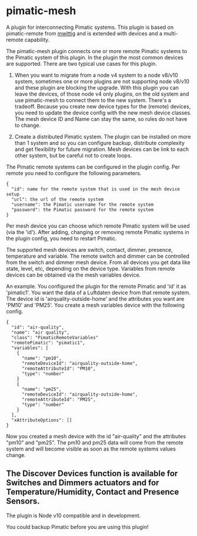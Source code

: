 # pimatic-mesh
A plugin for interconnecting Pimatic systems.
This plugin is based on pimatic-remote from [mwittig](https://github.com/mwittig/pimatic-remote) and is extended with devices and a multi-remote capability.

The pimatic-mesh plugin connects one or more remote Pimatic systems to the Pimatic system of this plugin.
In the plugin the most common devices are supported.
There are two typical use cases for this plugin.

1. When you want to migrate from a node v4 system to a node v8/v10 system, sometimes one or more plugins are not supporting node v8/v10 and these plugin are blocking the upgrade. With this plugin you can leave the devices, of those node v4 only plugins, on the old system and use pimatic-mesh to connect them to the new system. There's a tradeoff. Because you create new device types for the (remote) devices, you need to update the device config with the new mesh  device classes. The mesh device ID and Name can stay the same, so rules do not have to change.

2. Create a distributed Pimatic system. The plugin can be installed on more than 1 system and so you can configure backup, distribute complexity and get flexibility for future migration. Mesh devices can be link to each other system, but be careful not to create loops.

The Pimatic remote systems can be configured in the plugin config. Per remote you need to configure the following parameters.

```
{
  "id": name for the remote system that is used in the mesh device setup
  "url": the url of the remote system
  "username": the Pimatic username for the remote system
  "password": the Pimatic password for the remote system
}
```

Per mesh device you can choose which remote Pimatic system will be used (via the 'id'). After adding, changing or removing remote Pimatic systems in the plugin config, you need to restart Pimatic.

The supported mesh devices are switch, contact, dimmer, presence, temperature and variable. The remote switch and dimmer can be controlled from the switch and dimmer mesh device. From all devices you get data like state, level, etc, depending on the device type.
Variables from remote devices can be obtained via the mesh variables device.

An example.
You configured the plugin for the remote Pimatic and 'id' it as 'pimatic1'.
You want the data of a Luftdaten device from that remote system. The device id is 'airquality-outside-home' and the attributes you want are 'PM10' and 'PM25'.
You create a mesh variables device with the following config.

```
{
  "id": "air-quality",
  "name": "air quality",
  "class": "PimaticRemoteVariables"
  "remotePimatic": "pimatic1",
  "variables": [
    {
      "name": "pm10",
      "remoteDeviceId": "airquality-outside-home",
      "remoteAttributeId": "PM10",
      "type": "number"
    }
    {
      "name": "pm25",
      "remoteDeviceId": "airquality-outside-home",
      "remoteAttributeId": "PM25",
      "type": "number"
    }
  ],
  "xAttributeOptions": []
}
```

Now you created a mesh device with the id "air-quality" and the attributes "pm10" and "pm25".
The pm10 and pm25 data will come from the remote system and will become visible as soon as the remote systems values change.

The **Discover Devices** function is available for Switches and Dimmers actuators and for Temperature/Humidity, Contact and Presence Sensors.
----
The plugin is Node v10 compatible and in development.

You could backup Pimatic before you are using this plugin!
